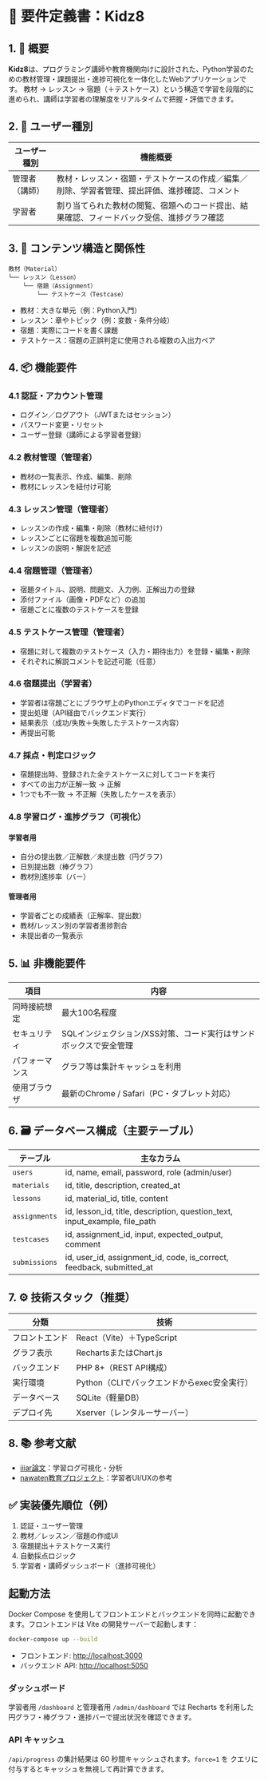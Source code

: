 # 📘 要件定義書：Kidz8

## 1. 🎯 概要

**Kidz8**は、プログラミング講師や教育機関向けに設計された、Python学習のための教材管理・課題提出・進捗可視化を一体化したWebアプリケーションです。
教材 → レッスン → 宿題（＋テストケース）という構造で学習を段階的に進められ、講師は学習者の理解度をリアルタイムで把握・評価できます。

## 2. 👥 ユーザー種別

| ユーザー種別  | 機能概要                                            |
| ------- | ----------------------------------------------- |
| 管理者（講師） | 教材・レッスン・宿題・テストケースの作成／編集／削除、学習者管理、提出評価、進捗確認、コメント |
| 学習者     | 割り当てられた教材の閲覧、宿題へのコード提出、結果確認、フィードバック受信、進捗グラフ確認   |

## 3. 🧩 コンテンツ構造と関係性

```
教材（Material）
└── レッスン（Lesson）
    └── 宿題（Assignment）
        └── テストケース（Testcase）
```

* 教材：大きな単元（例：Python入門）
* レッスン：章やトピック（例：変数・条件分岐）
* 宿題：実際にコードを書く課題
* テストケース：宿題の正誤判定に使用される複数の入出力ペア

## 4. 📦 機能要件

### 4.1 認証・アカウント管理

* ログイン／ログアウト（JWTまたはセッション）
* パスワード変更・リセット
* ユーザー登録（講師による学習者登録）

### 4.2 教材管理（管理者）

* 教材の一覧表示、作成、編集、削除
* 教材にレッスンを紐付け可能

### 4.3 レッスン管理（管理者）

* レッスンの作成・編集・削除（教材に紐付け）
* レッスンごとに宿題を複数追加可能
* レッスンの説明・解説を記述

### 4.4 宿題管理（管理者）

* 宿題タイトル、説明、問題文、入力例、正解出力の登録
* 添付ファイル（画像・PDFなど）の追加
* 宿題ごとに複数のテストケースを登録

### 4.5 テストケース管理（管理者）

* 宿題に対して複数のテストケース（入力・期待出力）を登録・編集・削除
* それぞれに解説コメントを記述可能（任意）

### 4.6 宿題提出（学習者）

* 学習者は宿題ごとにブラウザ上のPythonエディタでコードを記述
* 提出処理（API経由でバックエンド実行）
* 結果表示（成功/失敗＋失敗したテストケース内容）
* 再提出可能

### 4.7 採点・判定ロジック

* 宿題提出時、登録された全テストケースに対してコードを実行
* すべての出力が正解一致 → 正解
* 1つでも不一致 → 不正解（失敗したケースを表示）

### 4.8 学習ログ・進捗グラフ（可視化）

#### 学習者用

* 自分の提出数／正解数／未提出数（円グラフ）
* 日別提出数（棒グラフ）
* 教材別進捗率（バー）

#### 管理者用

* 学習者ごとの成績表（正解率、提出数）
* 教材/レッスン別の学習者進捗割合
* 未提出者の一覧表示

## 5. 📊 非機能要件

| 項目      | 内容                                   |
| ------- | ------------------------------------ |
| 同時接続想定  | 最大100名程度                             |
| セキュリティ  | SQLインジェクション/XSS対策、コード実行はサンドボックスで安全管理 |
| パフォーマンス | グラフ等は集計キャッシュを利用                      |
| 使用ブラウザ  | 最新のChrome / Safari（PC・タブレット対応）       |

## 6. 🗃️ データベース構成（主要テーブル）

| テーブル          | 主なカラム                                                                          |
| ------------- | ------------------------------------------------------------------------------ |
| `users`       | id, name, email, password, role (admin/user)                                   |
| `materials`   | id, title, description, created\_at                                            |
| `lessons`     | id, material\_id, title, content                                               |
| `assignments` | id, lesson\_id, title, description, question\_text, input\_example, file\_path |
| `testcases`   | id, assignment\_id, input, expected\_output, comment                           |
| `submissions` | id, user\_id, assignment\_id, code, is\_correct, feedback, submitted\_at       |

## 7. ⚙️ 技術スタック（推奨）

| 分類      | 技術                           |
| ------- | ---------------------------- |
| フロントエンド | React（Vite）＋TypeScript       |
| グラフ表示   | RechartsまたはChart.js          |
| バックエンド  | PHP 8+（REST API構成）           |
| 実行環境    | Python（CLIでバックエンドからexec安全実行） |
| データベース  | SQLite（軽量DB）                 |
| デプロイ先   | Xserver（レンタルーサーバー）           |

## 8. 📚 参考文献

* [iiiar論文](https://iiiar.org/iiars/doc/iiars_workshop7_2_2.pdf)：学習ログ可視化・分析
* [nawaten教育プロジェクト](https://2022.nawaten.online/project/2711)：学習者UI/UXの参考

## ✅ 実装優先順位（例）

1. 認証・ユーザー管理
2. 教材／レッスン／宿題の作成UI
3. 宿題提出＋テストケース実行
4. 自動採点ロジック
5. 学習者・講師ダッシュボード（進捗可視化）


## 起動方法

Docker Compose を使用してフロントエンドとバックエンドを同時に起動できます。フロントエンドは Vite の開発サーバーで起動します：

```bash
docker-compose up --build
````

* フロントエンド: [http://localhost:3000](http://localhost:3000)
* バックエンド API: [http://localhost:5050](http://localhost:5050)

### ダッシュボード

学習者用 `/dashboard` と管理者用 `/admin/dashboard` では Recharts を利用した
円グラフ・棒グラフ・進捗バーで提出状況を確認できます。

### API キャッシュ

`/api/progress` の集計結果は 60 秒間キャッシュされます。`force=1` を
クエリに付与するとキャッシュを無視して再計算できます。
